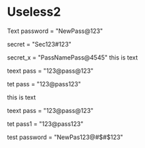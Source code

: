 # Useless2

Text
password = "NewPass@123"




secret = "Sec123#123"



secret_x = "PassNamePass@4545"
this is text

teext
pass = "123@pass@123"

tet
pass = "123@pass123"


this is text

teext
pass = "123@pass@123"

tet
pass1 = "123@pass123"


test
password = "NewPas123@#$#$123"
